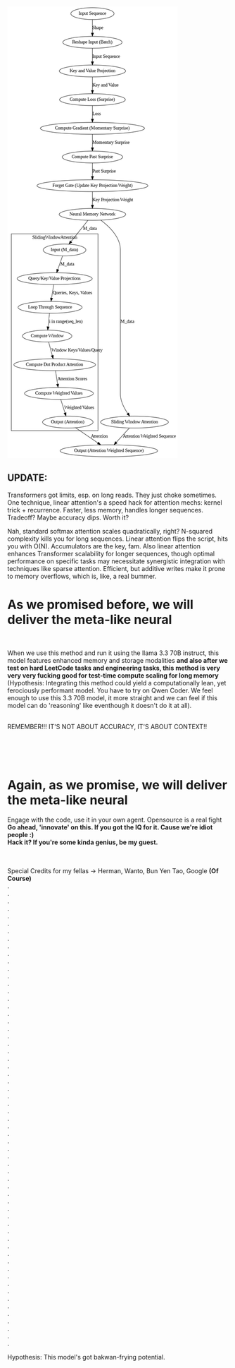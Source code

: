 ![screenshot](Solution/Mechanism_FlowChart.png)
## UPDATE:
Transformers got limits, esp. on long reads. They just choke sometimes. One technique, linear attention's a speed hack for attention mechs: kernel trick + recurrence. Faster, less memory, handles longer sequences. Tradeoff? Maybe accuracy dips. Worth it?

Nah, standard softmax attention scales quadratically, right? N-squared complexity kills you for long sequences. Linear attention flips the script, hits you with O(N). Accumulators are the key, fam. Also linear attention enhances Transformer scalability for longer sequences, though optimal performance on specific tasks may necessitate synergistic integration with techniques like sparse attention. Efficient, but additive writes make it prone to memory overflows, which is, like, a real bummer. 
<br>

# As we promised before, we will deliver the <b>meta-like neural</b>
<br>

When we use this method and run it using the llama 3.3 70B instruct, this model features enhanced memory and storage modalities <b>and also after we test on hard LeetCode tasks and engineering tasks, this method is very very very fucking good for test-time compute scaling for long memory</b> (Hypothesis: Integrating this method could yield a computationally lean, yet ferociously performant model. You have to try on Qwen Coder. We feel enough to use this 3.3 70B model, it more straight and we can feel if this model can do 'reasoning' like eventhough it doesn't do it at all).
<br>
<br>


REMEMBER!!!
IT'S NOT ABOUT ACCURACY, IT'S ABOUT CONTEXT!!
<br>
<br>
<br>
<br>
<br>
# Again, as we promise, we will deliver the <b>meta-like neural</b>

Engage with the code, use it in your own agent. Opensource is a real fight<br>
<b>Go ahead, 'innovate' on this. If you got the IQ for it. Cause we're idiot people :)</b><br>
<b>Hack it? If you're some kinda genius, be my guest.</b>
<br>
<br>
<br>


Special Credits for my fellas -> Herman, Wanto, Bun Yen Tao, Google <b>(Of Course)</b>
<br>.
<br>.
<br>.
<br>.
<br>.
<br>.
<br>.
<br>.
<br>.
<br>.
<br>.
<br>.
<br>.
<br>.
<br>.
<br>.
<br>.
<br>.
<br>.
<br>.
<br>.
<br>.
<br>.
<br>.
<br>.
<br>.
<br>.
<br>.
<br>.
<br>.
<br>.
<br>.
<br>.
<br>.
<br>.
<br>.
<br>.
<br>.
<br>.
<br>.
<br>.
<br>.
<br>.
<br>.
<br>.
<br>.
<br>.
<br>.
<br>.
<br>.
<br>.
<br>.
<br>.
<br>.
<br>.
<br>.
<br>.
<br>.
<br>.
<br>.
<br>.
<br>.
<br>

Hypothesis: This model's got bakwan-frying potential.
